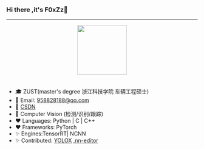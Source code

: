 ### Hi there ,it's F0xZz👋

<!--
**F0xZz/F0xZz** is a ✨ _special_ ✨ repository because its `README.md` (this file) appears on your GitHub profile.

Here are some ideas to get you started:

- 🔭 I’m currently working on ...
- 🌱 I’m currently learning ...
- 👯 I’m looking to collaborate on ...
- 🤔 I’m looking for help with ...
- 💬 Ask me about ...
- 📫 How to reach me: ...
- 😄 Pronouns: ...
- ⚡ Fun fact: ...
-->

---

<div align='center'>
   <img src="https://github-profile-trophy.vercel.app/?username=F0xZz&theme=onedark&row=1&column=7" height="130" align="center" style="margin: auto; margin-bottom: 20px;" /> 
</div>    

- 🎓 ZUST(master's degree 浙江科技学院 车辆工程硕士)
- 📖 Email: 958828188@qq.com
- 📖 [CSDN](https://blog.csdn.net/weixin_43936828?spm=1010.2135.3001.5421)
- 🔭 Computer Vision (检测/识别/跟踪)
- ❤  Languages: Python | C | C++ 
- ❤  Frameworks: PyTorch 
- ✨ Engines:TensorRT| NCNN 
- ✨ Contributed: [YOLOX](https://github.com/Megvii-BaseDetection/YOLOX) ,[nn-editor](https://github.com/scarsty/nn-editor)

 


